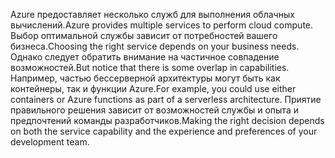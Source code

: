<span data-ttu-id="79756-101">Azure предоставляет несколько служб для выполнения облачных вычислений.</span><span class="sxs-lookup"><span data-stu-id="79756-101">Azure provides multiple services to perform cloud compute.</span></span> <span data-ttu-id="79756-102">Выбор оптимальной службы зависит от потребностей вашего бизнеса.</span><span class="sxs-lookup"><span data-stu-id="79756-102">Choosing the right service depends on your business needs.</span></span> <span data-ttu-id="79756-103">Однако следует обратить внимание на частичное совпадение возможностей.</span><span class="sxs-lookup"><span data-stu-id="79756-103">But notice that there is some overlap in capabilities.</span></span> <span data-ttu-id="79756-104">Например, частью бессерверной архитектуры могут быть как контейнеры, так и функции Azure.</span><span class="sxs-lookup"><span data-stu-id="79756-104">For example, you could use either containers or Azure functions as part of a serverless architecture.</span></span> <span data-ttu-id="79756-105">Приятие правильного решения зависит от возможностей службы и опыта и предпочтений команды разработчиков.</span><span class="sxs-lookup"><span data-stu-id="79756-105">Making the right decision depends on both the service capability and the experience and preferences of your development team.</span></span>